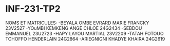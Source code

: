 # INF-231-TP2
NOMS ET MATRICULES:
-BEYALA OMBE EVRARD MARIE FRANCKY  23V2527
-YOuMBI KEMKENG ANGE CHLOE          24G2434
-SEBDOU EMMANUEL                   23U2723
-HAPY LAYOU MARTIAL                23V2209
-TATAH FOTOUO TCHOFFO HENDERLAIN   24G2864
-ARIEGNIGNI KHADYE KHAIRA          24G2619

